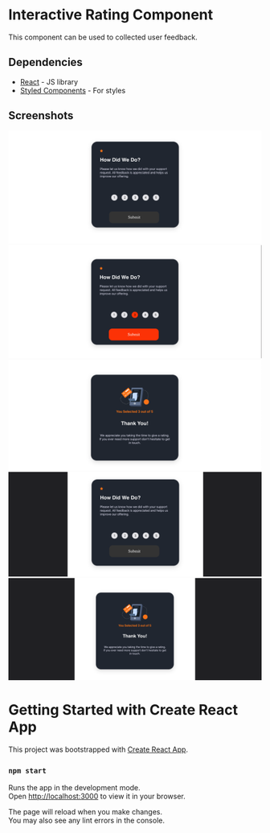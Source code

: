 # Interactive Rating Component

This component can be used to collected user feedback.

## Dependencies
- [React](https://reactjs.org/) - JS library
- [Styled Components](https://styled-components.com/) - For styles

## Screenshots
![](src/images/Desktop-InActive.png)
![](src/images/Desktop-Active.png)
![](src/images/DesktopThankYou.png)
![](src/images/Mobile-InActive.png)
![](src/images/MobileThankYou.png)

# Getting Started with Create React App

This project was bootstrapped with [Create React App](https://github.com/facebook/create-react-app).

### `npm start`

Runs the app in the development mode.\
Open [http://localhost:3000](http://localhost:3000) to view it in your browser.

The page will reload when you make changes.\
You may also see any lint errors in the console.
